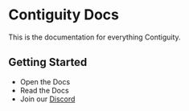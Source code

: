 # Contiguity Docs

This is the documentation for everything Contiguity.

## Getting Started

- Open the Docs
- Read the Docs
- Join our [Discord](https://discord.gg/Z9K5XAsS7H)